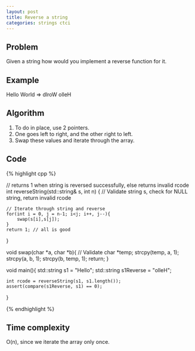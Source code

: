 ```yaml
---
layout: post
title: Reverse a string
categories: strings ctci
---
```


## Problem 
Given a string how would you implement a reverse function for it.

## Example
Hello World => dlroW olleH

## Algorithm
1. To do in place, use 2 pointers.
2. One goes left to right, and the other right to left. 
3. Swap these values and iterate through the array.

## Code
{% highlight cpp %}

// returns 1 when string is reversed successfully, else returns invalid rcode
int reverseString(std::string& s, int n) {
	// Validate string s, check for NULL string, return invalid rcode
	
	// Iterate through string and reverse
	for(int i = 0, j = n-1; i<j; i++, j--){
		swap(s[i],s[j]);
	}
	return 1; // all is good
}

void swap(char *a, char *b){
	// Validate
	char *temp;
	strcpy(temp, a, 1);
	strcpy(a, b, 1);
	strcpy(b, temp, 1);
	return;
}

void main(){
	std::string s1 = "Hello";
	std::string s1Reverse = "olleH";
	
	int rcode = reverseString(s1, s1.length());
	assert(compare(s1Reverse, s1) == 0);
}

{% endhighlight %}

## Time complexity
O(n), since we iterate the array only once.